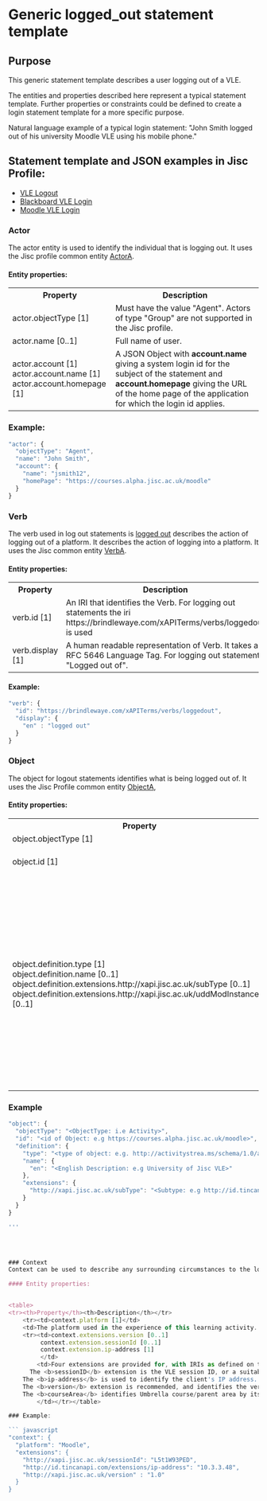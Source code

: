 # Generic logged_out statement template

## Purpose
This generic statement template describes a user logging out of a VLE.

The entities and properties described here represent a typical statement template. Further properties or constraints could be defined to create a login statement template for a more specific purpose.

Natural language example of a typical login statement: "John Smith logged out of his university Moodle VLE using his mobile phone."


## Statement template and JSON examples in Jisc Profile:

- [VLE Logout](/recipes/vle/logout.md)
- [Blackboard VLE Login](/vle/blackboard/loggedout.json)
- [Moodle VLE Login](/vle/moodle/logout.js)

### Actor
The actor entity is used to identify the individual that is logging out. It uses the Jisc profile common entity [ActorA](/common_structures.md#actora).

#### Entity properties:

<table>
<tr><th>Property</th><th>Description</th></tr>
<tr>
<td>actor.objectType [1]</td><td>Must have the value "Agent". Actors of type "Group" are not supported in the Jisc profile.</td>
</tr>
<tr>
<td>actor.name [0..1]</td><td>Full name of user.</td>
</tr>
<tr>
<td>	
actor.account [1] <br/>
actor.account.name [1] <br/>
actor.account.homepage [1] <br/>
</td>
<td>A JSON Object with <b>account.name</b> giving a system login id for the subject of the statement and <b>account.homepage</b> giving the URL of the home page of the application for which the login id applies.</td></tr>
</table>

### Example:

``` Javascript
"actor": {
  "objectType": "Agent",
  "name": "John Smith",
  "account": {
    "name": "jsmith12",
    "homePage": "https://courses.alpha.jisc.ac.uk/moodle"
  }
}
```

### Verb
The verb used in log out statements is  [logged out](/vocabulary.md#verbs) describes the action of logging out of a platform.  It describes the action of logging into a platform. It uses the Jisc common entity [VerbA](../common_structures.md#verba). 


####  Entity properties:


<table>
	<tr><th>Property</th><th>Description</th></tr>
	<tr>
		<td>verb.id [1]</td>
		<td>An IRI that identifies the Verb. For logging out statements the iri https://brindlewaye.com/xAPITerms/verbs/loggedout is used</td>
	</tr>
	<tr>
		<td>verb.display [1]</td>
		<td>A human readable representation of Verb. It takes a RFC 5646 Language Tag.  For logging out statement "Logged out of".</td>
	</tr>
</table>


#### Example:

``` javascript
"verb": {
  "id": "https://brindlewaye.com/xAPITerms/verbs/loggedout",
  "display": {
    "en" : "logged out"
  }
}
```

### Object
The object for logout statements identifies what is being logged out of. It uses the Jisc Profile common entity [ObjectA](../common_structures.md#objecta),

#### Entity properties:


<table>
	<tr><th>Property</th><th>Description</th></tr>
	<tr>
		<td>object.objectType [1]</td>
		<td>The value must be "Activity".</td>
	</tr>
	<tr>
		<td>object.id [1]</td>
		<td>An identifier for the object of the xAPI statement. This must be unique (within a given platform) across all object types.</td>
	</tr>
		<tr>
		<td>object.definition.type [1]<br />
	object.definition.name [0..1]<br />
	object.definition.extensions.http://xapi.jisc.ac.uk/subType [0..1]<br />
	object.definition.extensions.http://xapi.jisc.ac.uk/uddModInstanceID [0..1]</td>
		<td>A JSON object comprising both standard xAPI attributes and the Jisc profile 'subType' and 'uddModInstanceID' extensions.<br/>
    The <b>type</b> indicates the type of the object of the statement. It is required and valid values are listed on the <a href="vocabulary.md#31-activity-types">vocabulary page</a>.<br/>
    The <b>name</b> is optional.<br/>
    The <b>subType</b> extension may be used to indicate the sub-type of this activity, if applicable for the recipe being used to create the statement. This qualifies the object.objectType, and is described on the [vocabularies](vocabulary.md#32-object-definition-extensions) page.<br />
    The <b>uddModInstanceID</b> extension records the module instance with which the learning activity is associated. It is not usually required and overlaps with context.extension.courseArea. [See issue 140](https://github.com/jiscdev/xapi/issues/140) </td>
	</tr>
	
</table>

### Example
``` javascript
"object": {
  "objectType": "<ObjectType: i.e Activity>",
  "id": "<id of Object: e.g https://courses.alpha.jisc.ac.uk/moodle>",
  "definition": {
    "type": "<type of object: e.g. http://activitystrea.ms/schema/1.0/application>",
    "name": {
      "en": "<English Description: e.g University of Jisc VLE>"
    },
    "extensions": {
      "http://xapi.jisc.ac.uk/subType": "<Subtype: e.g http://id.tincanapi.com/activitytype/lms>"
    }
  }
}

'''




### Context
Context can be used to describe any surrounding circumstances to the logout, including for example the device used to login. If the device supports it, session Ids and ip-addresses can be recorded. Common entity identifier: ContextA, as defined on the [common structures](/common_structures.md#contexta) page. 

#### Entity properties:


<table>
<tr><th>Property</th><th>Description</th></tr>
	<tr><td>context.platform [1]</td>
	<td>The platform used in the experience of this learning activity. The value used should not change between platform upgrades and version changes and should typically be a concise name by which the application is commonly known, for example "Moodle" or "Blackboard"</td></tr>
	<tr><td>context.extensions.version [0..1]
		 context.extension.sessionId [0..1]
		 context.extension.ip-address [1]
		 </td>
		<td>Four extensions are provided for, with IRIs as defined on the <a href="vocabulary.md#41-context-extensions">vocabularies page</a>.
  	  The <b>sessionID</b> extension is the VLE session ID, or a suitably hashed version of it. A value should be provided if this information is available.<br/>
    The <b>ip-address</b> is used to identify the client's IP address. An IPv4 address is recommended.<br/>
    The <b>version</b> extension is recommended, and identifies the version of the Jisc xAPI profile found on the ReadMe page. <br/>
	The <b>courseArea</b> identifies Umbrella course/parent area by its home page URI. More information can be found on the <a href="vocabulary.md#umbrella-course-area">vocabularies page</a>.
		</td></tr></table>

### Example:

``` javascript
"context": {
  "platform": "Moodle",
  "extensions": {
    "http://xapi.jisc.ac.uk/sessionId": "L5t1W93PED",
    "http://id.tincanapi.com/extensions/ip-address": "10.3.3.48",
    "http://xapi.jisc.ac.uk/version" : "1.0"
  }
}
```

